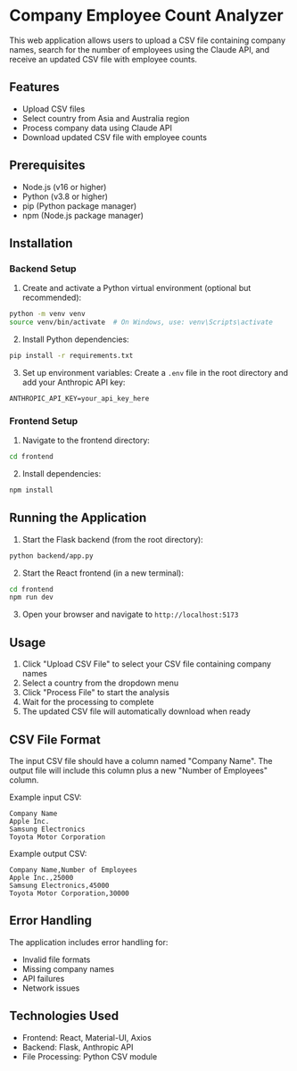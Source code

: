 # Company Employee Count Analyzer

This web application allows users to upload a CSV file containing company names, search for the number of employees using the Claude API, and receive an updated CSV file with employee counts.

## Features

- Upload CSV files
- Select country from Asia and Australia region
- Process company data using Claude API
- Download updated CSV file with employee counts

## Prerequisites

- Node.js (v16 or higher)
- Python (v3.8 or higher)
- pip (Python package manager)
- npm (Node.js package manager)

## Installation

### Backend Setup

1. Create and activate a Python virtual environment (optional but recommended):
```bash
python -m venv venv
source venv/bin/activate  # On Windows, use: venv\Scripts\activate
```

2. Install Python dependencies:
```bash
pip install -r requirements.txt
```

3. Set up environment variables:
Create a `.env` file in the root directory and add your Anthropic API key:
```
ANTHROPIC_API_KEY=your_api_key_here
```

### Frontend Setup

1. Navigate to the frontend directory:
```bash
cd frontend
```

2. Install dependencies:
```bash
npm install
```

## Running the Application

1. Start the Flask backend (from the root directory):
```bash
python backend/app.py
```

2. Start the React frontend (in a new terminal):
```bash
cd frontend
npm run dev
```

3. Open your browser and navigate to `http://localhost:5173`

## Usage

1. Click "Upload CSV File" to select your CSV file containing company names
2. Select a country from the dropdown menu
3. Click "Process File" to start the analysis
4. Wait for the processing to complete
5. The updated CSV file will automatically download when ready

## CSV File Format

The input CSV file should have a column named "Company Name". The output file will include this column plus a new "Number of Employees" column.

Example input CSV:
```csv
Company Name
Apple Inc.
Samsung Electronics
Toyota Motor Corporation
```

Example output CSV:
```csv
Company Name,Number of Employees
Apple Inc.,25000
Samsung Electronics,45000
Toyota Motor Corporation,30000
```

## Error Handling

The application includes error handling for:
- Invalid file formats
- Missing company names
- API failures
- Network issues

## Technologies Used

- Frontend: React, Material-UI, Axios
- Backend: Flask, Anthropic API
- File Processing: Python CSV module

